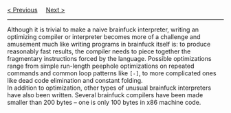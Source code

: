 <a href="/Issues/Endofline-Behavior.md">&lt; Previous</a>
&nbsp;&nbsp;&nbsp;
<a href="File.md">Next &gt;</a>
<hr>
Although it is trivial to make a naive brainfuck interpreter, writing an optimizing compiler or interpreter becomes more of a challenge and amusement much like writing programs in brainfuck itself is: to produce reasonably fast results, the compiler needs to piece together the fragmentary instructions forced by the language. Possible optimizations range from simple run-length peephole optimizations on repeated commands and common loop patterns like <code>[-]</code>, to more complicated ones like dead code elimination and constant folding.
<br>
In addition to optimization, other types of unusual brainfuck interpreters have also been written. Several brainfuck compilers have been made smaller than 200 bytes – one is only 100 bytes in x86 machine code.
